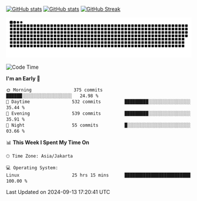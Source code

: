 [![GitHub stats](https://github-readme-stats.vercel.app/api?username=aurelioklv&card_width=500&show_icons=true&rank_icon=github&theme=solarized-dark#gh-dark-mode-only)](https://github.com/anuraghazra/github-readme-stats#gh-dark-mode-only)
[![GitHub stats](https://github-readme-stats.vercel.app/api?username=aurelioklv&card_width=500&show_icons=true&rank_icon=github&theme=buefy#gh-light-mode-only)](https://github.com/anuraghazra/github-readme-stats#gh-light-mode-only)
[![GitHub Streak](https://streak-stats.demolab.com/?user=aurelioklv&card_width=336&theme=solarized-dark)](https://git.io/streak-stats)

<picture>
  <source media="(prefers-color-scheme: dark)" srcset="https://raw.githubusercontent.com/aurelioklv/aurelioklv/snake-output/github-contribution-grid-snake-dark.svg">
  <source media="(prefers-color-scheme: light)" srcset="https://raw.githubusercontent.com/aurelioklv/aurelioklv/snake-output/github-contribution-grid-snake.svg">
  <img alt="github contribution grid snake animation" src="https://raw.githubusercontent.com/aurelioklv/aurelioklv/snake-output/github-contribution-grid-snake.svg">
</picture>

<!--START_SECTION:waka-->
![Code Time](http://img.shields.io/badge/Code%20Time-844%20hrs%202%20mins-blue)

**I'm an Early 🐤** 

```text
🌞 Morning                375 commits         ██████░░░░░░░░░░░░░░░░░░░   24.98 % 
🌆 Daytime                532 commits         █████████░░░░░░░░░░░░░░░░   35.44 % 
🌃 Evening                539 commits         █████████░░░░░░░░░░░░░░░░   35.91 % 
🌙 Night                  55 commits          █░░░░░░░░░░░░░░░░░░░░░░░░   03.66 % 
```


📊 **This Week I Spent My Time On** 

```text
🕑︎ Time Zone: Asia/Jakarta

💻 Operating System: 
Linux                    25 hrs 15 mins      █████████████████████████   100.00 % 
```


 Last Updated on 2024-09-13 17:20:41 UTC
<!--END_SECTION:waka-->
